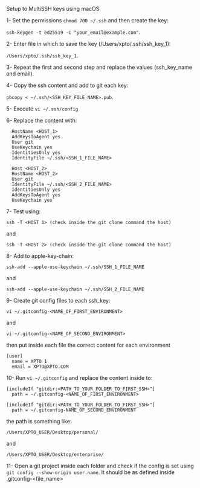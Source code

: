 Setup to MultiSSH keys using macOS

1- Set the permissions
```chmod 700 ~/.ssh``` and then create the key:

```ssh-keygen -t ed25519 -C "your_email@example.com"```.

2- Enter file in which to save the key (/Users/xpto/.ssh/ssh_key_1):

```/Users/xpto/.ssh/ssh_key_1```.

3- Repeat the first and second step and replace the values (ssh_key_name and email).

4- Copy the ssh content and add to git each key:

```pbcopy < ~/.ssh/<SSH_KEY_FILE_NAME>.pub```.

5- Execute ```vi ~/.ssh/config```

6- Replace the content with:
```Host <HOST_1>
  HostName <HOST_1>
  AddKeysToAgent yes
  User git
  UseKeychain yes
  IdentitiesOnly yes
  IdentityFile ~/.ssh/<SSH_1_FILE_NAME>

  Host <HOST_2>
  HostName <HOST_2>
  User git
  IdentityFile ~/.ssh/<SSH_2_FILE_NAME>
  IdentitiesOnly yes
  AddKeysToAgent yes
  UseKeychain yes`
```

7- Test using:

```
ssh -T <HOST 1> (check inside the git clone command the host)
```
and
```
ssh -T <HOST 2> (check inside the git clone command the host)
```

8- Add to apple-key-chain:

```ssh-add --apple-use-keychain ~/.ssh/SSH_1_FILE_NAME``` 

and 

```ssh-add --apple-use-keychain ~/.ssh/SSH_2_FILE_NAME```

9- Create git config files to each ssh_key:

```vi ~/.gitconfig-<NAME_OF_FIRST_ENVIRONMENT>```

and

```vi ~/.gitconfig-<NAME_OF_SECOND_ENVIRONMENT>```

then put inside each file the correct content for each environment

```
[user]
  name = XPTO 1
  email = XPTO@XPTO.COM
```

10- Run ```vi ~/.gitconfig``` and replace the content inside to:
```
[includeIf "gitdir:<PATH_TO_YOUR_FOLDER_TO_FIRST_SSH>"]
  path = ~/.gitconfig-<NAME_OF_FIRST_ENVIRONMENT>

[includeIf "gitdir:<PATH_TO_YOUR_FOLDER_TO_FIRST_SSH>"]
  path = ~/.gitconfig-NAME_OF_SECOND_ENVIRONMENT
```

the path is something like:

```/Users/XPTO_USER/Desktop/personal/``` 

and 

```/Users/XPTO_USER/Desktop/enterprise/``` 

11- Open a git project inside each folder and check if the config is set using ```git config --show-origin user.name```. It should be as defined inside .gitconfig-<file_name>
